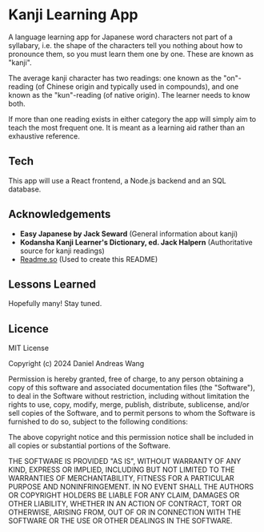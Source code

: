 
# Kanji Learning App

A language learning app for Japanese word characters not part of a syllabary, i.e. the shape of the characters tell you nothing about how to pronounce them, so you must learn them one by one. These are known as "kanji".

The average kanji character has two readings: one known as the "on"-reading (of Chinese origin and typically used in compounds), and one known as the "kun"-reading (of native origin). The learner needs to know both.

If more than one reading exists in either category the app will simply aim to teach the most frequent one. It is meant as a learning aid rather than an exhaustive reference.
## Tech

This app will use a React frontend, a Node.js backend and an SQL database.
## Acknowledgements
 - **Easy Japanese by Jack Seward** (General information about kanji)
 - **Kodansha Kanji Learner's Dictionary, ed. Jack Halpern** (Authoritative source for kanji readings)
 - [Readme.so](https://readme.so) (Used to create this README)

## Lessons Learned

Hopefully many! Stay tuned.

## Licence

MIT License

Copyright (c) 2024 Daniel Andreas Wang

Permission is hereby granted, free of charge, to any person obtaining a copy of this software and associated documentation files (the "Software"), to deal in the Software without restriction, including without limitation the rights
to use, copy, modify, merge, publish, distribute, sublicense, and/or sell copies of the Software, and to permit persons to whom the Software is
furnished to do so, subject to the following conditions:

The above copyright notice and this permission notice shall be included in all copies or substantial portions of the Software.

THE SOFTWARE IS PROVIDED "AS IS", WITHOUT WARRANTY OF ANY KIND, EXPRESS OR IMPLIED, INCLUDING BUT NOT LIMITED TO THE WARRANTIES OF MERCHANTABILITY, FITNESS FOR A PARTICULAR PURPOSE AND NONINFRINGEMENT. IN NO EVENT SHALL THE AUTHORS OR COPYRIGHT HOLDERS BE LIABLE FOR ANY CLAIM, DAMAGES OR OTHER LIABILITY, WHETHER IN AN ACTION OF CONTRACT, TORT OR OTHERWISE, ARISING FROM, OUT OF OR IN CONNECTION WITH THE SOFTWARE OR THE USE OR OTHER DEALINGS IN THE SOFTWARE.

